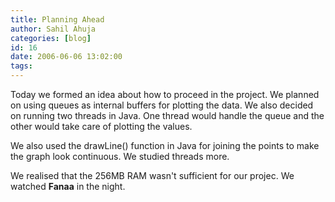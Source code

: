 ```yaml
---
title: Planning Ahead
author: Sahil Ahuja
categories: [blog]
id: 16
date: 2006-06-06 13:02:00
tags:
---
```


Today we formed an idea about how to proceed in the project. We planned on using queues as internal buffers for plotting the data. We also decided on running two threads in Java. One thread would handle the queue and the other would take care of plotting the values.

We also used the drawLine() function in Java for joining the points to make the graph look continuous. We studied threads more.

We realised that the 256MB RAM wasn't sufficient for our projec. We watched <span style="font-weight:bold;">Fanaa</span> in the night.